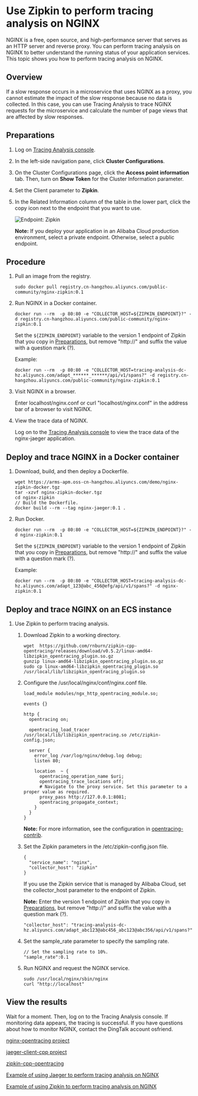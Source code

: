 # Use Zipkin to perform tracing analysis on NGINX

NGINX is a free, open source, and high-performance server that serves as an HTTP server and reverse proxy. You can perform tracing analysis on NGINX to better understand the running status of your application services. This topic shows you how to perform tracing analysis on NGINX.

## Overview

If a slow response occurs in a microservice that uses NGINX as a proxy, you cannot estimate the impact of the slow response because no data is collected. In this case, you can use Tracing Analysis to trace NGINX requests for the microservice and calculate the number of page views that are affected by slow responses.

## Preparations

1.  Log on [Tracing Analysis console](https://tracing-sg.console.aliyun.com/).

2.  In the left-side navigation pane, click **Cluster Configurations**.

3.  On the Cluster Configurations page, click the **Access point information** tab. Then, turn on **Show Token** for the Cluster Information parameter.

4.  Set the Client parameter to **Zipkin**.

5.  In the Related Information column of the table in the lower part, click the copy icon next to the endpoint that you want to use.

    ![Endpoint: Zipkin](../images/p188458.png)

    **Note:** If you deploy your application in an Alibaba Cloud production environment, select a private endpoint. Otherwise, select a public endpoint.


## Procedure

1.  Pull an image from the registry.

    ```
    sudo docker pull registry.cn-hangzhou.aliyuncs.com/public-community/nginx-zipkin:0.1
    ```

2.  Run NGINX in a Docker container.

    ```
    docker run --rm  -p 80:80 -e "COLLECTOR_HOST=${ZIPKIN_ENDPOINT}?" -d registry.cn-hangzhou.aliyuncs.com/public-community/nginx-zipkin:0.1
    ```

    Set the `${ZIPKIN_ENDPOINT}` variable to the version 1 endpoint of Zipkin that you copy in [Preparations](#section_hst_9gl_yew), but remove "http://" and suffix the value with a question mark \(?\).

    Example:

    ```
    docker run --rm  -p 80:80 -e "COLLECTOR_HOST=tracing-analysis-dc-hz.aliyuncs.com/adapt_******_******/api/v1/spans?" -d registry.cn-hangzhou.aliyuncs.com/public-community/nginx-zipkin:0.1
    ```

3.  Visit NGINX in a browser.

    Enter localhost/nginx.conf or curl "localhost/nginx.conf" in the address bar of a browser to visit NGINX.

4.  View the trace data of NGINX.

    Log on to the [Tracing Analysis console](https://tracing-sg.console.aliyun.com/) to view the trace data of the nginx-jaeger application.


## Deploy and trace NGINX in a Docker container

1.  Download, build, and then deploy a Dockerfile.

    ```
    wget https://arms-apm.oss-cn-hangzhou.aliyuncs.com/demo/nginx-zipkin-docker.tgz
    tar -xzvf nginx-zipkin-docker.tgz
    cd nginx-zipkin
    // Build the Dockerfile.
    docker build --rm --tag nginx-jaeger:0.1 .
    ```

2.  Run Docker.

    ```
    docker run --rm  -p 80:80 -e "COLLECTOR_HOST=${ZIPKIN_ENDPOINT}?" -d nginx-zipkin:0.1
    ```

    Set the `${ZIPKIN_ENDPOINT}` variable to the version 1 endpoint of Zipkin that you copy in [Preparations](#section_hst_9gl_yew), but remove "http://" and suffix the value with a question mark \(?\).

    Example:

    ```
    docker run --rm  -p 80:80 -e "COLLECTOR_HOST=tracing-analysis-dc-hz.aliyuncs.com/adapt_123@abc_456@efg/api/v1/spans?" -d nginx-zipkin:0.1
    ```


## Deploy and trace NGINX on an ECS instance

1.  Use Zipkin to perform tracing analysis.

    1.  Download Zipkin to a working directory.

        ```
        wget  https://github.com/rnburn/zipkin-cpp-opentracing/releases/download/v0.5.2/linux-amd64-libzipkin_opentracing_plugin.so.gz
        gunzip linux-amd64-libzipkin_opentracing_plugin.so.gz
        sudo cp linux-amd64-libzipkin_opentracing_plugin.so /usr/local/lib/libzipkin_opentracing_plugin.so 
        ```

    2.  Configure the /usr/local/nginx/conf/nginx.conf file.

        ```
        load_module modules/ngx_http_opentracing_module.so;
        
        events {}
        
        http {
          opentracing on;
        
          opentracing_load_tracer /usr/local/lib/libzipkin_opentracing.so /etc/zipkin-config.json;
          
          server {
            error_log /var/log/nginx/debug.log debug;
            listen 80;
        
            location  ~ {
              opentracing_operation_name $uri;
              opentracing_trace_locations off;
              # Navigate to the proxy service. Set this parameter to a proper value as required.
              proxy_pass http://127.0.0.1:8081;
              opentracing_propagate_context;
            }
          }
        }
        ```

        **Note:** For more information, see the configuration in [opentracing-contrib](https://github.com/opentracing-contrib/nginx-opentracing/blob/ea9994d7135be5ad2e3009d0f270e063b1fb3b21/doc/Reference.md).

    3.  Set the Zipkin parameters in the /etc/zipkin-config.json file.

        ```
        {
          "service_name": "nginx",
          "collector_host": "zipkin"
        }
        ```

        If you use the Zipkin service that is managed by Alibaba Cloud, set the collector\_host parameter to the endpoint of Zipkin.

        **Note:** Enter the version 1 endpoint of Zipkin that you copy in [Preparations](#section_hst_9gl_yew), but remove "http://" and suffix the value with a question mark \(?\).

        ```
        "collector_host": "tracing-analysis-dc-hz.aliyuncs.com/adapt_abc123@abc456_abc123@abc356/api/v1/spans?"
        ```

    4.  Set the sample\_rate parameter to specify the sampling rate.

        ```
        // Set the sampling rate to 10%.
        "sample_rate":0.1
        ```

    5.  Run NGINX and request the NGINX service.

        ```
        sudo /usr/local/nginx/sbin/nginx
        curl "http://localhost"
        ```


## View the results

Wait for a moment. Then, log on to the Tracing Analysis console. If monitoring data appears, the tracing is successful. If you have questions about how to monitor NGINX, contact the DingTalk account osfriend.

[nginx-opentracing project](https://github.com/opentracing-contrib/nginx-opentracing)

[jaeger-client-cpp project](https://github.com/jaegertracing/jaeger-client-cpp)

[zipkin-cpp-opentracing](https://github.com/rnburn/zipkin-cpp-opentracing)

[Example of using Jaeger to perform tracing analysis on NGINX](https://github.com/opentracing-contrib/nginx-opentracing/tree/master/example/trivial/jaeger)

[Example of using Zipkin to perform tracing analysis on NGINX](https://github.com/opentracing-contrib/nginx-opentracing/tree/master/example/trivial/zipkin)

